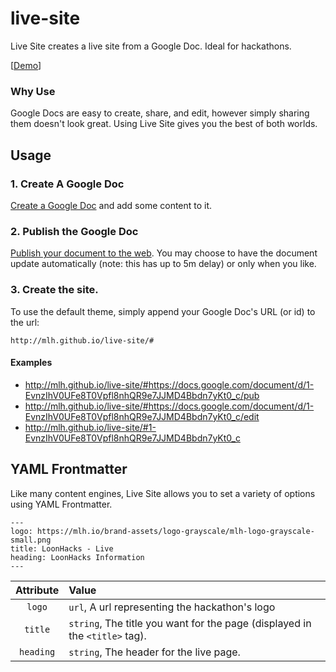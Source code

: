 # live-site
Live Site creates a live site from a Google Doc. Ideal for hackathons.

[[Demo](http://mlh.github.io/live-site/#https://docs.google.com/document/d/1-EvnzIhV0UFe8T0Vpfl8nhQR9e7JJMD4Bbdn7yKt0_c/pub)]

### Why Use
Google Docs are easy to create, share, and edit, however simply sharing them doesn't look great. Using Live Site gives you the best of both worlds.

## Usage

### 1. Create A Google Doc
[Create a Google Doc](https://docs.google.com/document/create) and add some content to it.

### 2. Publish the Google Doc
[Publish your document to the web](https://support.google.com/docs/answer/37579?hl=en). You may choose to have the document update automatically (note: this has up to 5m delay) or only when you like.

### 3. Create the site.

To use the default theme, simply append your Google Doc's URL (or id) to the url:

```
http://mlh.github.io/live-site/#
```

#### Examples
- <http://mlh.github.io/live-site/#https://docs.google.com/document/d/1-EvnzIhV0UFe8T0Vpfl8nhQR9e7JJMD4Bbdn7yKt0_c/pub>
- <http://mlh.github.io/live-site/#https://docs.google.com/document/d/1-EvnzIhV0UFe8T0Vpfl8nhQR9e7JJMD4Bbdn7yKt0_c/edit>
- <http://mlh.github.io/live-site/#1-EvnzIhV0UFe8T0Vpfl8nhQR9e7JJMD4Bbdn7yKt0_c>

## YAML Frontmatter
Like many content engines, Live Site allows you to set a variety of options using YAML Frontmatter.

```
---
logo: https://mlh.io/brand-assets/logo-grayscale/mlh-logo-grayscale-small.png
title: LoonHacks - Live
heading: LoonHacks Information
---
```

| Attribute | Value |
|:-----------:|:--------|
| `logo` | `url`, A url representing the hackathon's logo |
| `title` | `string`, The title you want for the page (displayed in the `<title>` tag). |
| `heading` | `string`, The header for the live page. |